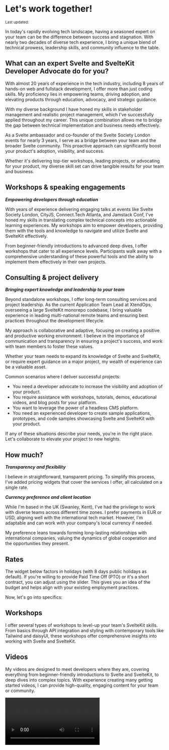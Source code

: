 <script>
 import {
    DateDistance as DD, 
    DateUpdated, 
    Small, 
  } from '$lib/components'
 import {
    BlogPost,
    Rate,
    Video,
    Workshop
  } from '../src/routes/lets-work-together'
</script>

# Let's work together!

<Small>
  Last updated: <DateUpdated date='2024-09-22' small='true' />
</Small>

In today's rapidly evolving tech landscape, having a seasoned expert
on your team can be the difference between success and stagnation.
With nearly two decades of diverse tech experience, I bring a unique
blend of technical prowess, leadership skills, and community influence
to the table.

## What can an expert Svelte and SvelteKit Developer Advocate do for you?

With almost 20 years of experience in the tech industry, including 8
years of hands-on web and fullstack development, I offer more than
just coding skills. My proficiency lies in empowering teams, driving
adoption, and elevating products through education, advocacy, and
strategic guidance.

With my diverse background I have honed my skills in stakeholder
management and realistic project management, which I've successfully
applied throughout my career. This unique combination allows me to
bridge the gap between technical implementation and business needs
effectively.

As a Svelte ambassador and co-founder of the Svelte Society London
events for nearly 3 years, I serve as a bridge between your team and
the broader Svelte community. This proactive approach can
significantly boost your product's adoption, visibility, and success.

Whether it's delivering top-tier workshops, leading projects, or
advocating for your product, my diverse skill set can drive tangible
results for your team and business.

## Workshops & speaking engagements

_**Empowering developers through education**_

With years of experience delivering engaging talks at events like
Svelte Society London, CityJS, Connect.Tech Atlanta, and Jamstack
Conf, I've honed my skills in translating complex technical concepts
into actionable learning experiences. My workshops aim to empower
developers, providing them with the tools and knowledge to navigate
and utilize Svelte and SvelteKit effectively.

From beginner-friendly introductions to advanced deep dives, I offer
workshops that cater to all experience levels. Participants walk away
with a comprehensive understanding of these powerful tools and the
ability to implement them effectively in their own projects.

## Consulting & project delivery

_**Bringing expert knowledge and leadership to your team**_

Beyond standalone workshops, I offer long-term consulting services and
project leadership. As the current Application Team Lead at XtendOps,
overseeing a large SvelteKit monorepo codebase, I bring valuable
experience in leading multi-national remote teams and ensuring best
practices throughout the development lifecycle.

My approach is collaborative and adaptive, focusing on creating a
positive and productive working environment. I believe in the
importance of communication and transparency in ensuring a project's
success, and work with team members to foster these values.

Whether your team needs to expand its knowledge of Svelte and
SvelteKit, or require expert guidance on a major project, my wealth of
experience can be a valuable asset.

Common scenarios where I deliver successful projects:

- You need a developer advocate to increase the visibility and
  adoption of your product.
- You require assistance with workshops, tutorials, demos, educational
  videos, and blog posts for your platform.
- You want to leverage the power of a headless CMS platform.
- You need an experienced developer to create sample applications,
  prototypes, and code samples showcasing Svelte and SvelteKit with
  your product.

If any of these situations describe your needs, you're in the right
place. Let's collaborate to elevate your project to new heights.

## How much?

_**Transparency and flexibility**_

I believe in straightforward, transparent pricing. To simplify this
process, I've added pricing widgets that cover the services I offer,
all calculated on a single rate.

_**Currency preference and client location**_

While I'm based in the UK (Swanley, Kent), I've had the privilege to
work with diverse teams across different time zones. I prefer payments
in EUR or USD, aligning well with the international tech market.
However, I'm adaptable and can work with your company's local currency
if needed.

My preference leans towards forming long-lasting relationships with
international companies, valuing the dynamics of global cooperation
and the opportunities they present.

## Rates

The widget below factors in holidays (with 8 days public holidays as
default). If you're willing to provide Paid Time Off (PTO) or it's a
short contract, you can adjust using the slider. This gives you an
idea of the budget and helps align with your existing employment
practices.

<Rate />

Now, let's go into specifics:

## Workshops

I offer several types of workshops to level-up your team's SvelteKit
skills. From basics through API integration and styling with
contemporary tools like Tailwind and daisyUI, these workshops offer
comprehensive insights into working with Svelte and SvelteKit.

<Workshop />

## Videos

My videos are designed to meet developers where they are, covering
everything from beginner-friendly introductions to Svelte and
SvelteKit, to deep dives into complex topics. With experience creating
many getting started videos, I can provide high-quality, engaging
content for your team or community.

<Video />

## Blog Posts

My blog posts serve as go-to resources for both beginner and seasoned
developers in the Svelte and SvelteKit space. Covering topics from
basic concepts to advanced techniques, each post is designed to offer
actionable insights and solutions. With a proven track record of
content creation and examples of such content on
[scottspence.com](https://scottspence.com) with over 30k monthly
visitors, I deliver valuable written content for your audience.

<BlogPost />

Whether you're interested in a single service or a comprehensive
package, my aim is to provide the best value at a fair, transparent
price. If you have any questions or need further clarification, please
don't hesitate to [reach out]. I'm here to help.

## Why hire me?

With <DD date='2004-06-15' /> years of experience in the tech
industry, including <DD date='2016-06-15' /> years of hands-on
JavaScript, HTML, and CSS experience, I bring a robust and diverse
skill set to the table. My career spans multiple phases, each
contributing unique value to my current expertise.

## My background

My extensive experience in the tech industry has provided me with
invaluable skills in stakeholder management, project planning, and
delivering solutions in high-pressure environments. For the past 8
years, I've been fully immersed in web and fullstack development,
working on projects for start-ups, medium to large businesses, and
international brands.

This diverse background has allowed me to develop a unique blend of
technical and soft skills, enabling me to navigate complex project
landscapes and deliver successful outcomes. I've seen many approaches
to problem-solving and project management, giving me the acumen to
identify effective strategies and avoid common pitfalls.

Based in the UK, I have successfully led and contributed to numerous
projects, leveraging my diverse background to bridge the gap between
technical implementation and business objectives.

## My skills

I develop solutions using modern tooling and processes, leveraging
JavaScript, HTML, CSS, and frameworks like Svelte and React. My
expertise extends to:

- Team leadership and project management
- Stakeholder management and communication
- Developer advocacy and community building
- Content creation (blog posts, videos, workshops)
- GraphQL and headless CMS integration
- CI/CD optimization
- PWA development
- Agile methodologies

I'm a good communicator, reliable, autonomous, pragmatic, and adept at
managing both myself and wider teams. My extensive experience has
instilled in me a strong sense of accountability and attention to
detail, which I bring to every project.

I want to partner with you on your project for the long term. From
planning, through development, go-live, and further improvements, I'm
committed to your success, bringing both technical expertise and
business acumen to the table.

Ready to start a project together?

[Get in touch] to tell me more about your needs and how we can
collaborate to achieve your goals.

<!-- Links -->

[get in touch]: /contact
[reach out]: /contact
